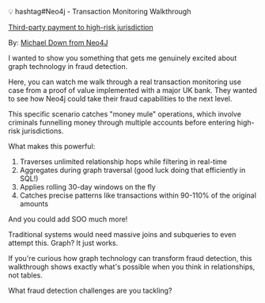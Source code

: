 💡 hashtag#Neo4j - Transaction Monitoring Walkthrough

[Third-party payment to high-risk jurisdiction](https://neo4j.com/developer/industry-use-cases/finserv/retail-banking/transaction-monitoring/rules/transaction-monitoring-high-risk-jurisdictions/)


By: [Michael Down from Neo4J](https://www.linkedin.com/in/michaelkdown/)


I wanted to show you something that gets me genuinely excited about graph technology in fraud detection.

Here, you can watch me walk through a real transaction monitoring use case from a proof of value implemented with a major UK bank. They wanted to see how Neo4j could take their fraud capabilities to the next level.

This specific scenario catches "money mule" operations, which involve criminals funnelling money through multiple accounts before entering high-risk jurisdictions.

What makes this powerful:

1. Traverses unlimited relationship hops while filtering in real-time
2. Aggregates during graph traversal (good luck doing that efficiently in SQL!)
3. Applies rolling 30-day windows on the fly
4. Catches precise patterns like transactions within 90-110% of the original amounts

And you could add SOO much more!

Traditional systems would need massive joins and subqueries to even attempt this. Graph? It just works.

If you're curious how graph technology can transform fraud detection, this walkthrough shows exactly what's possible when you think in relationships, not tables.

What fraud detection challenges are you tackling?
